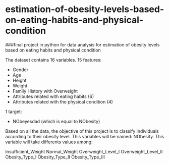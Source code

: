 # estimation-of-obesity-levels-based-on-eating-habits-and-physical-condition
###final project in python for data analysis for estimation of obesity levels based on eating habits and physical condition

The dataset contains 16 variables.
15 features:
- Gender
- Age
- Height
- Weight
- Family History with Overweight
- Attributes related with eating habits (6)
- Attributes related with the physical condition (4)

1 target:
- NObeyesdad (which is equal to NObesity)


Based on all the data, the objective of this project is to classify individuals according to their obesity level. This variables will be named: NObesity. This variable will take differents values among:

Insufficient_Weight
Normal_Weight
Overweight_Level_I
Overweight_Level_II
Obesity_Type_I
Obesity_Type_II
Obesity_Type_III
